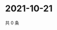 # 2021-10-21

共 0 条

<!-- BEGIN WEIBO -->
<!-- 最后更新时间 Thu Oct 21 2021 00:13:06 GMT+0800 (China Standard Time) -->

<!-- END WEIBO -->
